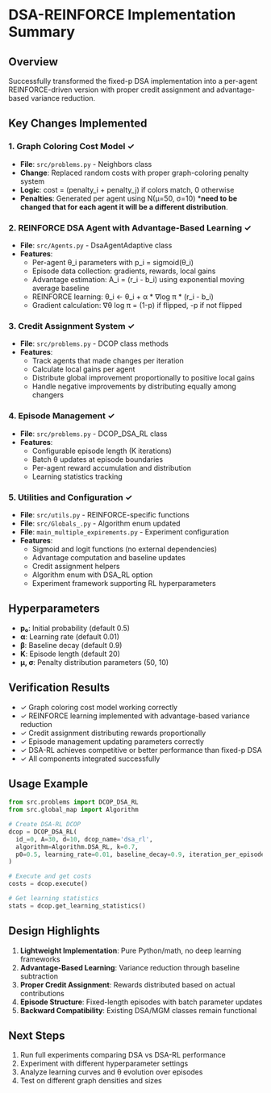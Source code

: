 # DSA-REINFORCE Implementation Summary

## Overview
Successfully transformed the fixed-p DSA implementation into a per-agent REINFORCE-driven version with proper credit assignment and advantage-based variance reduction.

## Key Changes Implemented

### 1. Graph Coloring Cost Model ✓
- **File**: `src/problems.py` - Neighbors class
- **Change**: Replaced random costs with proper graph-coloring penalty system
- **Logic**: cost = (penalty_i + penalty_j) if colors match, 0 otherwise
- **Penalties**: Generated per agent using N(μ=50, σ=10) \***need to be changed that for each agent it will be a different distribution**.

### 2. REINFORCE DSA Agent with Advantage-Based Learning ✓
- **File**: `src/Agents.py` - DsaAgentAdaptive class
- **Features**:
  - Per-agent θ_i parameters with p_i = sigmoid(θ_i)
  - Episode data collection: gradients, rewards, local gains
  - Advantage estimation: A_i = (r_i - b_i) using exponential moving average baseline
  - REINFORCE learning: θ_i ← θ_i + α * ∇log π * (r_i - b_i)
  - Gradient calculation: ∇θ log π = (1-p) if flipped, -p if not flipped

### 3. Credit Assignment System ✓
- **File**: `src/problems.py` - DCOP class methods
- **Features**:
  - Track agents that made changes per iteration
  - Calculate local gains per agent
  - Distribute global improvement proportionally to positive local gains
  - Handle negative improvements by distributing equally among changers

### 4. Episode Management ✓
- **File**: `src/problems.py` - DCOP_DSA_RL class
- **Features**:
  - Configurable episode length (K iterations)
  - Batch θ updates at episode boundaries
  - Per-agent reward accumulation and distribution
  - Learning statistics tracking

### 5. Utilities and Configuration ✓
- **File**: `src/utils.py` - REINFORCE-specific functions
- **File**: `src/Globals_.py` - Algorithm enum updated
- **File**: `main_multiple_expirements.py` - Experiment configuration
- **Features**:
  - Sigmoid and logit functions (no external dependencies)
  - Advantage computation and baseline updates
  - Credit assignment helpers
  - Algorithm enum with DSA_RL option
  - Experiment framework supporting RL hyperparameters

## Hyperparameters
- **p₀**: Initial probability (default 0.5)
- **α**: Learning rate (default 0.01)
- **β**: Baseline decay (default 0.9)
- **K**: Episode length (default 20)
- **μ, σ**: Penalty distribution parameters (50, 10)

## Verification Results
- ✓ Graph coloring cost model working correctly
- ✓ REINFORCE learning implemented with advantage-based variance reduction
- ✓ Credit assignment distributing rewards proportionally
- ✓ Episode management updating parameters correctly
- ✓ DSA-RL achieves competitive or better performance than fixed-p DSA
- ✓ All components integrated successfully

## Usage Example

```python
from src.problems import DCOP_DSA_RL
from src.global_map import Algorithm

# Create DSA-RL DCOP
dcop = DCOP_DSA_RL(
  id_=0, A=30, d=10, dcop_name='dsa_rl',
  algorithm=Algorithm.DSA_RL, k=0.7,
  p0=0.5, learning_rate=0.01, baseline_decay=0.9, iteration_per_episode=20
)

# Execute and get costs
costs = dcop.execute()

# Get learning statistics
stats = dcop.get_learning_statistics()
```

## Design Highlights
1. **Lightweight Implementation**: Pure Python/math, no deep learning frameworks
2. **Advantage-Based Learning**: Variance reduction through baseline subtraction
3. **Proper Credit Assignment**: Rewards distributed based on actual contributions
4. **Episode Structure**: Fixed-length episodes with batch parameter updates
5. **Backward Compatibility**: Existing DSA/MGM classes remain functional

## Next Steps
1. Run full experiments comparing DSA vs DSA-RL performance
2. Experiment with different hyperparameter settings
3. Analyze learning curves and θ evolution over episodes
4. Test on different graph densities and sizes